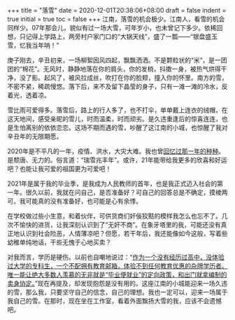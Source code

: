 +++
title = "落雪"
date = 2020-12-01T20:38:06+08:00
draft = false
indent = true
initial = true
toc = false
+++
江南，落雪的机会极少。江南人，看雪的机会同样少。07年那会儿，貌似有过一场大雪，可年岁小，也未曾记下多少。依稀回想，只记得上学路上，两旁村户家门口的“大锅天线”，盛了一瓢——“银盘盛玉雪，忆我当年呐！”

庚子刚去，辛丑初来，一场柳絮因风四起，飘飘洒洒。不是颗粒状的“米”，是一团团的“棉花”。无风时，静静地落在你的肩头，你的发梢，抖擞一身，被热气烘得干净，没了影。起风了，被风拉成丝，吹打在你的脸颊，撞入你的怀里。南方的雪，不密不紧，稀疏慢悠。落下后，来不及留下晶莹的身子，只有一滩一滩的冷水，反着光，透着凉。

雪比雨可爱得多。落雪后，路上的行人多了，也不打伞，单单戴上连衣的绒帽，在这天地间，感受亲昵的雪儿，时而温柔，时而顽劣。是久违重逢后的惊喜连连，也是生怕离别的依依恋恋。这场不期而遇的雪，吵醒了这江南的小城，也惊醒了我对辛丑年的无限期愿。

2020年是不平凡的一年，疫情、洪水，大灾大难。我也曾[回忆过那一年的种种](https://shengqiang.top/posts/20201231/)。是颓唐、无力的。俗言道：“瑞雪兆丰年”。或许，21年能带给我更多的欣喜和好运吧？也能让我可爱的祖国更为可爱吧！

2021年是属于我的毕业季，是我成为人民教师的首年，也是我正式迈入社会的第一年。很久以前，我就在问自己，是否准备好？可自己的回答总是不确定，摸棱两可。我可能真的没有准备好，也可能是心有余悸。

在学校做过些小生意，和着伙伴，可供货商们奸佞狡黠的模样我怎么也忘不了。几次不愉快的进货，让我深刻认识到了“无奸不商”。在象牙塔里的我，可能还没有真正地认识到社会险恶，人情薄凉吧？但愿，若干年后，我还能像如今这般，写着些幼稚单纯地话，干些无愧于心地买卖？

对我而言，学历是硬伤。以前也自嘲地说过：“[作为一个没有经历过高中，没体验过大学的专科生，一个不配拥有教育邮箱，体验不到任何教育优惠的杂牌学历者。唯一能让绝大多数人羡慕的无非就是“毕业便就业”的定向政策，和出门就拿编制的卖身协定。](https://shengqiang.top/posts/20201231/)”现在再提及，却发现抱怨是没有用的。这座江南的小城能迎来一场久违的雪，那么我，只要坚守自己的信念，自己的理想。我也一定可以，迎来一场属于我自己的雪。在那时，现在坐在工作室，看着外面飘扬大雪的我，应该不会遗憾吧。
